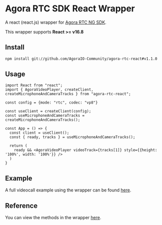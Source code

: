 # Agora RTC SDK React Wrapper

A react (react.js) wrapper for [Agora RTC NG SDK](https://www.npmjs.com/package/agora-rtc-sdk-ng).

This wrapper supports **React >= v16.8**

## Install
```bash
npm install git://github.com/AgoraIO-Community/agora-rtc-react#v1.1.0
```

## Usage
```tsx
import React from "react";
import { AgoraVideoPlayer, createClient, createMicrophoneAndCameraTracks } from "agora-rtc-react";

const config = {mode: "rtc", codec: "vp8"}

const useClient = createClient(config);
const useMicrophoneAndCameraTracks = createMicrophoneAndCameraTracks();

const App = () => {
  const client = useClient();
  const { ready, tracks } = useMicrophoneAndCameraTracks();

  return (
    ready && <AgoraVideoPlayer videoTrack={tracks[1]} style={{height: '100%', width: '100%'}} />
  )
}

``` 

## Example
A full videocall example using the wrapper can be found [here](https://github.com/AgoraIO-Community/agora-rtc-react/wiki/Example).

## Reference 
You can view the methods in the wrapper [here](https://github.com/AgoraIO-Community/agora-rtc-react/wiki/API).

